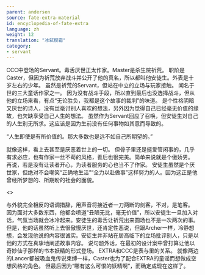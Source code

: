 ```yaml
---
parent: andersen
source: fate-extra-material
id: encyclopedia-of-fate-extra
language: zh
weight: 12
translation: "冰弑樱霜"
category:
- servant
---
```


CCC中登场的Servant。毒舌厌世正太作家。Master是杀生院祈荒。
职阶是Caster，但因为祈荒放弃战斗并公开了他的真名，所以都叫他安徒生。外表是十岁左右的少年。
虽然是祈荒的Servant，但站在中立的立场与玩家接触。
闻名于世的三大童话作家之一。
因为没有战斗手段，所以直到最后也没选择战斗，但从他的立场来看，有点“无论胜负，我都是这个故事的裁判”的味道。
是个性格阴暗又厌世的诗人，没有丝毫讨别人喜欢的想法，另外因为觉得自己已经毫无价值的缘故，也欠缺享受自己人生的想法。
虽然作为Servant回应了召唤，但安徒生对自己的人生别无所求。这应该是因为生前没有任何事物如其意而导致的。

“人生即使是有所价值的。那大多数也是远不如自己所期望的。”

就像这样，看上去甚至是厌恶着世上的一切。
但骨子里还是挺爱管闲事的，几乎有求必应，也有作家一丝不苟的风格，善后也很完美。简单来说就是个傲娇男。
再说，若是没有让读者开心，为读者服务的心也当不了作家。
安徒生虽然是个厌世家，但绝对不会嘲笑“正确地生活”“全力以赴做事”这样努力的人。因为这正是他曾经所梦想的、所期盼的社会的面貌。

<>

与外貌完全相反的语调措辞，用声音将接近者一刀两断的剑客，不对，是笔客。
因为面对大多数东西，他都会喷道“丑陋无比，毫无价值”，所以安徒生一旦加入对话，气氛当场就会冰冷起来。安徒生的毒舌让祈荒出来圆场也不是一次两次的事。
但是，他的话虽然听上去很傲慢厌世，还肯定性恶说，但跟Archer一样，冷静想想，会发现他说的内容很诚实。安徒生并非站在居高临下的立场批评别人，只是以他的方式在真挚地阐述故事内容。
说句题外话，在最初的设计案中曾打算让他以奇妙仙子那样的书本妖精的形式登场。
EXTRA和CCC是表与里的关系。
就像两边的Lancer都被吸血鬼传说束缚一样，Caster也为了配合EXTRA的童谣而想做成空想风格的角色。
但最后因为“哪有这么可恨的妖精啊”，而确定成现在这样了。

